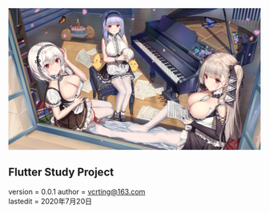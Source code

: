 <center><img src ="https://github.com/VcrTing/Flutting/blob/master/image.jpg?raw=true"/></center>
  
## Flutter Study Project
version = 0.0.1
author = vcrting@163.com  
lastedit = 2020年7月20日